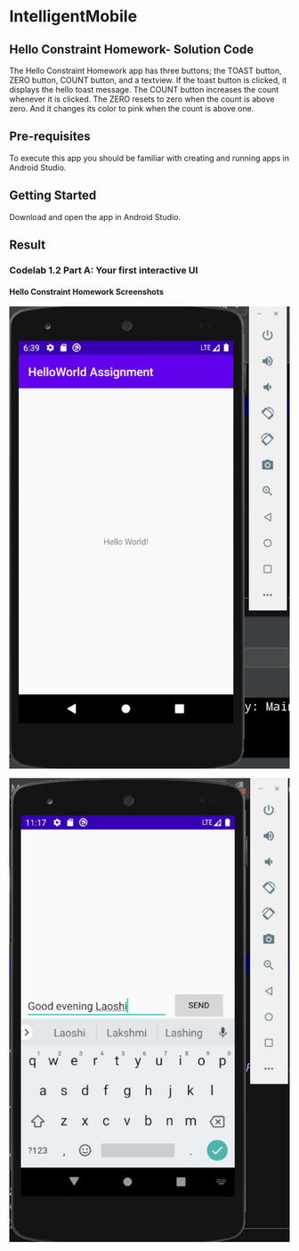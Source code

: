 # IntelligentMobile
## Hello Constraint Homework- Solution Code

The Hello Constraint Homework app has three buttons; the TOAST button, ZERO button, 
COUNT button, and a textview. If the toast button is clicked, it displays the hello toast message. 
The COUNT button increases the count whenever it is clicked. The ZERO resets to zero when the count is above zero. 
And it changes its color to pink when the count is above one.
## Pre-requisites

To execute this app you should be familiar with creating and running apps in Android Studio.

## Getting Started

Download and open the app in Android Studio.


## Result

### Codelab 1.2 Part A: Your first interactive UI

#### Hello Constraint Homework Screenshots

![](pic1.JPG)

![](pic2.JPG)
